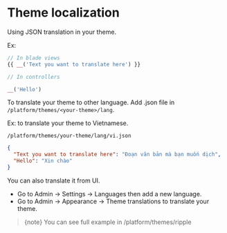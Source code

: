 # Theme localization

Using JSON translation in your theme.

Ex:

```php
// In blade views
{{ __('Text you want to translate here') }}

// In controllers

__('Hello')
```

To translate your theme to other language. Add .json file in `/platform/themes/<your-theme>/lang`.

Ex: to translate your theme to Vietnamese.

`/platform/themes/your-theme/lang/vi.json`

```json
{
  "Text you want to translate here": "Đoạn văn bản mà bạn muốn dịch",
  "Hello": "Xin chào"
}
```

You can also translate it from UI. 
- Go to Admin -> Settings -> Languages then add a new language.
- Go to Admin -> Appearance -> Theme translations to translate your theme.

> {note} You can see full example in /platform/themes/ripple


